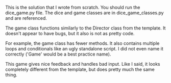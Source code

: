 This is the solution that I wrote from scratch. You should run the dice_game.py file. The dice and game classes are in dice_game_classes.py and are referenced.

The game class functions similarly to the Director class from the template. It doesn't appear to have bugs, but it also is not as pretty code.

For example, the game class has fewer methods. It also contains multiple loops and conditionals like an ugly standalone script. I did not even name it correctly ('Game' would be a best practice name).

This game gives nice feedback and handles bad input. Like I said, it looks completely different from the template, but does pretty much the same thing.
